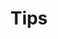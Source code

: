---
layout: list
title: Tips
slug: Tips
menu: true
permalink: /Tips/
order: 1
sitemap: false
description: >
    내가 하다가 막힌 부분들 정리
# accent_color: rgb(38,139,210)
# accent_image:
#   background: rgb(32,32,32)
#   overlay:    false
---